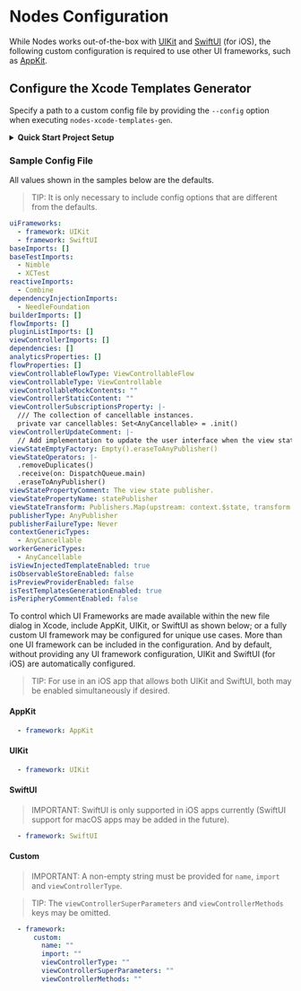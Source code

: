 # Nodes Configuration

While Nodes works out-of-the-box with [UIKit](https://developer.apple.com/documentation/uikit) and [SwiftUI](https://developer.apple.com/xcode/swiftui) (for iOS), the following custom configuration is required to use other UI frameworks, such as [AppKit](https://developer.apple.com/documentation/appkit).

## Configure the Xcode Templates Generator

Specify a path to a custom config file by providing the `--config` option when executing `nodes-xcode-templates-gen`.

<details>

<summary><strong>Quick Start Project Setup</strong></summary>

<br>

If utilizing the [quick start project setup](https://github.com/TinderApp/Nodes#quick-start), the path can be set in the `project.yml` file:

```
swift run --skip-build -- nodes-xcode-templates-gen --id "Custom" --config "nodes.yml"
```

> TIP: The provided `id` value is used to uniquely identify different sets of templates within the new file dialog in Xcode.

The script that creates the presets in the quick start project should use the same config file:

```
swift run --skip-build -- nodes-code-gen --preset "$PRESET" --author "$AUTHOR" --path "$1" --config "nodes.yml"
```

</details>

### Sample Config File

All values shown in the samples below are the defaults.

> TIP: It is only necessary to include config options that are different from the defaults.

```yaml
uiFrameworks:
  - framework: UIKit
  - framework: SwiftUI
baseImports: []
baseTestImports:
  - Nimble
  - XCTest
reactiveImports:
  - Combine
dependencyInjectionImports:
  - NeedleFoundation
builderImports: []
flowImports: []
pluginListImports: []
viewControllerImports: []
dependencies: []
analyticsProperties: []
flowProperties: []
viewControllableFlowType: ViewControllableFlow
viewControllableType: ViewControllable
viewControllableMockContents: ""
viewControllerStaticContent: ""
viewControllerSubscriptionsProperty: |-
  /// The collection of cancellable instances.
  private var cancellables: Set<AnyCancellable> = .init()
viewControllerUpdateComment: |-
  // Add implementation to update the user interface when the view state changes.
viewStateEmptyFactory: Empty().eraseToAnyPublisher()
viewStateOperators: |-
  .removeDuplicates()
  .receive(on: DispatchQueue.main)
  .eraseToAnyPublisher()
viewStatePropertyComment: The view state publisher.
viewStatePropertyName: statePublisher
viewStateTransform: Publishers.Map(upstream: context.$state, transform: viewStateFactory).eraseToAnyPublisher()
publisherType: AnyPublisher
publisherFailureType: Never
contextGenericTypes:
  - AnyCancellable
workerGenericTypes:
  - AnyCancellable
isViewInjectedTemplateEnabled: true
isObservableStoreEnabled: false
isPreviewProviderEnabled: false
isTestTemplatesGenerationEnabled: true
isPeripheryCommentEnabled: false
```

To control which UI Frameworks are made available within the new file dialog in Xcode, include AppKit, UIKit, or SwiftUI as shown below; or a fully custom UI framework may be configured for unique use cases. More than one UI framework can be included in the configuration. And by default, without providing any UI framework configuration, UIKit and SwiftUI (for iOS) are automatically configured.

> TIP: For use in an iOS app that allows both UIKit and SwiftUI, both may be enabled simultaneously if desired.

#### AppKit

```yaml
  - framework: AppKit
```

#### UIKit

```yaml
  - framework: UIKit
```

#### SwiftUI

> IMPORTANT: SwiftUI is only supported in iOS apps currently (SwiftUI support for macOS apps may be added in the future).

```yaml
  - framework: SwiftUI
```

#### Custom

> IMPORTANT: A non-empty string must be provided for `name`, `import` and `viewControllerType`.

> TIP: The `viewControllerSuperParameters` and `viewControllerMethods` keys may be omitted.

```yaml
  - framework:
      custom:
        name: ""
        import: ""
        viewControllerType: ""
        viewControllerSuperParameters: ""
        viewControllerMethods: ""
```
